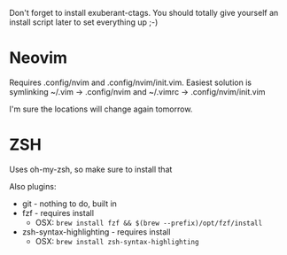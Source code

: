 Don't forget to install exuberant-ctags. You should totally give yourself an install script later to set everything up ;-)

# Neovim

Requires .config/nvim and .config/nvim/init.vim. Easiest solution is symlinking ~/.vim -> .config/nvim and ~/.vimrc -> .config/nvim/init.vim

I'm sure the locations will change again tomorrow.

# ZSH

Uses oh-my-zsh, so make sure to install that

Also plugins:
* git - nothing to do, built in
* fzf - requires install
  * OSX: `brew install fzf && $(brew --prefix)/opt/fzf/install`
* zsh-syntax-highlighting - requires install
  * OSX: `brew install zsh-syntax-highlighting`
